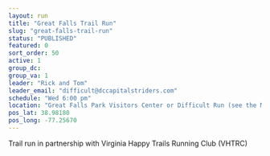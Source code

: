 ```yaml
---
layout: run
title: "Great Falls Trail Run"
slug: "great-falls-trail-run"
status: "PUBLISHED"
featured: 0
sort_order: 50
active: 1
group_dc:
group_va: 1
leader: "Rick and Tom"
leader_email: "difficult@dccapitalstriders.com"
schedule: "Wed 6:00 pm"
location: "Great Falls Park Visitors Center or Difficult Run (see the Meetup page)"
pos_lat: 38.98180
pos_long: -77.25670
---
```

Trail run in partnership with Virginia Happy Trails Running Club (VHTRC)
